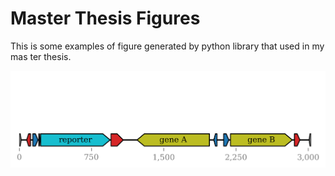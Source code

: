 # Master Thesis Figures

This is some examples of figure generated by python library that used in my mas ter thesis.

![thesis-34y-luxri-map](https://raw.githubusercontent.com/katondr/master-thesis-figures/main/figure/thesis-34y-luxri-map.png)


<!-- Document structure
* Data
* Module
* Output
-->